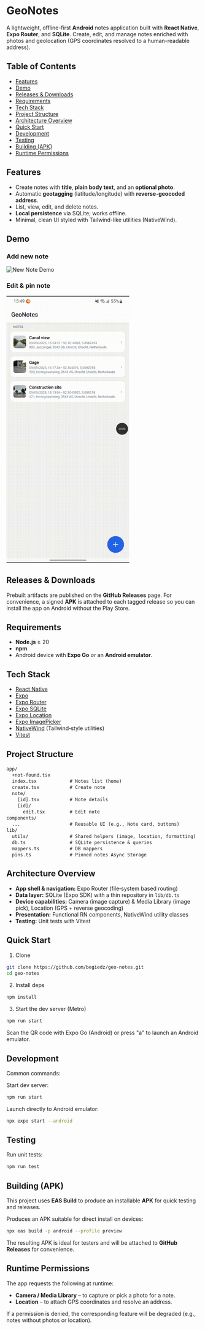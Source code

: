 # GeoNotes

A lightweight, offline-first **Android** notes application built with **React Native**, **Expo Router**, and **SQLite**. Create, edit, and manage notes enriched with photos and geolocation (GPS coordinates resolved to a human-readable address).

## Table of Contents

- [Features](#features)
- [Demo](#demo)
- [Releases & Downloads](#releases--downloads)
- [Requirements](#requirements)
- [Tech Stack](#tech-stack)
- [Project Structure](#project-structure)
- [Architecture Overview](#architecture-overview)
- [Quick Start](#quick-start)
- [Development](#development)
- [Testing](#testing)
- [Building (APK)](#building-apk)
- [Runtime Permissions](#runtime-permissions)

## Features

- Create notes with **title**, **plain body text**, and an **optional photo**.
- Automatic **geotagging** (latitude/longitude) with **reverse-geocoded address**.
- List, view, edit, and delete notes.
- **Local persistence** via SQLite; works offline.
- Minimal, clean UI styled with Tailwind-like utilities (NativeWind).

## Demo

### Add new note

<img src="./assets/new-note-demo.gif" width="320" alt="New Note Demo" />

### Edit & pin note

<img src="./assets/edit-note-demo.gif" width="320" alt="Edit Note Demo" />

## Releases & Downloads

Prebuilt artifacts are published on the **GitHub Releases** page. For convenience, a signed **APK** is attached to each tagged release so you can install the app on Android without the Play Store.

## Requirements

- **Node.js** ≥ 20
- **npm**
- Android device with **Expo Go** _or_ an **Android emulator**.

## Tech Stack

- [React Native](https://reactnative.dev/)
- [Expo](https://expo.dev/)
- [Expo Router](https://expo.github.io/router/)
- [Expo SQLite](https://docs.expo.dev/versions/latest/sdk/sqlite/)
- [Expo Location](https://docs.expo.dev/versions/latest/sdk/location/)
- [Expo ImagePicker](https://docs.expo.dev/versions/latest/sdk/imagepicker/)
- [NativeWind](https://www.nativewind.dev/) (Tailwind‑style utilities)
- [Vitest](https://vitest.dev/)

## Project Structure

```
app/
  +not-found.tsx
  index.tsx            # Notes list (home)
  create.tsx           # Create note
  note/
    [id].tsx           # Note details
    [id]/
      edit.tsx         # Edit note
components/
  ...                  # Reusable UI (e.g., Note card, buttons)
lib/
  utils/               # Shared helpers (image, location, formatting)
  db.ts                # SQLite persistence & queries
  mappers.ts           # DB mappers
  pins.ts              # Pinned notes Async Storage
```

## Architecture Overview

- **App shell & navigation:** Expo Router (file‑system based routing)
- **Data layer:** SQLite (Expo SDK) with a thin repository in `lib/db.ts`
- **Device capabilities:** Camera (image capture) & Media Library (image pick), Location (GPS + reverse geocoding)
- **Presentation:** Functional RN components, NativeWind utility classes
- **Testing:** Unit tests with Vitest

## Quick Start

1. Clone

```bash
git clone https://github.com/begiedz/geo-notes.git
cd geo-notes
```

2. Install deps

```bash
npm install
```

3. Start the dev server (Metro)

```bash
npm run start
```

Scan the QR code with Expo Go (Android) or press "a" to launch an Android emulator.

## Development

Common commands:

Start dev server:

```bash
npm run start
```

Launch directly to Android emulator:

```bash
npx expo start --android
```

## Testing

Run unit tests:

```bash
npm run test
```

## Building (APK)

This project uses **EAS Build** to produce an installable **APK** for quick testing and releases.

Produces an APK suitable for direct install on devices:

```bash
npx eas build -p android --profile preview
```

The resulting APK is ideal for testers and will be attached to **GitHub Releases** for convenience.

## Runtime Permissions

The app requests the following at runtime:

- **Camera / Media Library** – to capture or pick a photo for a note.
- **Location** – to attach GPS coordinates and resolve an address.

If a permission is denied, the corresponding feature will be degraded (e.g., notes without photos or location).
